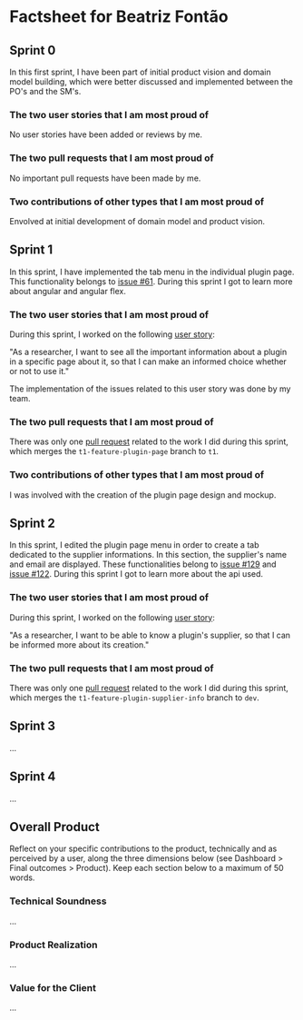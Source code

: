 # Factsheet for Beatriz Fontão

## Sprint 0

In this first sprint, I have been part of initial product vision and domain model building, which were better discussed and implemented between the PO's and the SM's.

### The two user stories that I am most proud of

No user stories have been added or reviews by me.

### The two pull requests that I am most proud of

No important pull requests have been made by me.

### Two contributions of other types that I am most proud of

Envolved at initial development of domain model and product vision.

## Sprint 1

In this sprint, I have implemented the tab menu in the individual plugin page. This functionality belongs to [issue #61](https://github.com/orgs/FEUP-MEIC-DS-2023-1MEIC08/projects/2/views/1?pane=issue&itemId=41968938).
During this sprint I got to learn more about angular and angular flex.

### The two user stories that I am most proud of

During this sprint, I worked on the following [user story](https://github.com/orgs/FEUP-MEIC-DS-2023-1MEIC08/projects/2/views/1?pane=issue&itemId=41799720):

"As a researcher, I want to see all the important information about a plugin in a specific page about it, so that I can make an informed choice whether or not to use it."

The implementation of the issues related to this user story was done by my team.

### The two pull requests that I am most proud of

There was only one [pull request](https://github.com/FEUP-MEIC-DS-2023-1MEIC08/VAXPRED/pull/81) related to the work I did during this sprint, which merges the `t1-feature-plugin-page` branch to `t1`.

### Two contributions of other types that I am most proud of

I was involved with the creation of the plugin page design and mockup.

## Sprint 2

In this sprint, I edited the plugin page menu in order to create a tab dedicated to the supplier informations. In this section, the supplier's name and email are displayed. These functionalities belong to [issue #129](https://github.com/orgs/FEUP-MEIC-DS-2023-1MEIC08/projects/2/views/1?filterQuery=&pane=issue&itemId=43495881) and [issue #122](https://github.com/orgs/FEUP-MEIC-DS-2023-1MEIC08/projects/2/views/1?filterQuery=&pane=issue&itemId=43495074).
During this sprint I got to learn more about the api used.

### The two user stories that I am most proud of

During this sprint, I worked on the following [user story](https://github.com/orgs/FEUP-MEIC-DS-2023-1MEIC08/projects/2/views/1?filterQuery=&pane=issue&itemId=42527513):

"As a researcher, I want to be able to know a plugin's supplier, so that I can be informed more about its creation."

### The two pull requests that I am most proud of

There was only one [pull request](https://github.com/FEUP-MEIC-DS-2023-1MEIC08/VAXPRED/pull/179) related to the work I did during this sprint, which merges the `t1-feature-plugin-supplier-info` branch to `dev`.

## Sprint 3

...


## Sprint 4

...


## Overall Product

Reflect on your specific contributions to the product, technically and as perceived by a user, along the three dimensions below (see Dashboard > Final outcomes > Product). Keep each section below to a maximum of 50 words.


### Technical Soundness

...


### Product Realization

...


### Value for the Client

...
